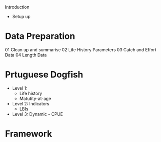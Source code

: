 Introduction

-   Setup up

# Data Preparation

01   Clean up and summarise
02   Life History Parameters
03   Catch and Effort Data
04   Length Data

# Prtuguese Dogfish

-   Level 1: 
       - Life history
       - Matutity-at-age
-   Level 2: Indicators
       - LBIs
-   Level 3: Dynamic 
        - CPUE


# Framework


  